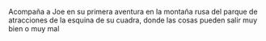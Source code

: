 Acompaña a Joe en su primera aventura en la montaña rusa del parque de atracciones de la esquina de su cuadra, donde las cosas pueden salir muy bien o muy mal
